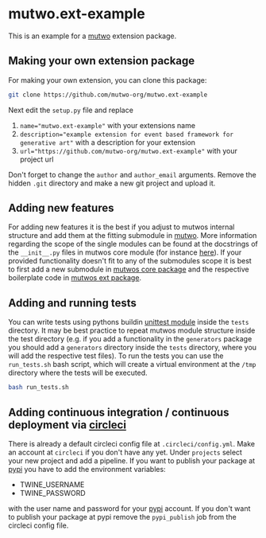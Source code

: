 # mutwo.ext-example

This is an example for a [mutwo](https://github.com/mutwo-org/mutwo) extension package.

## Making your own extension package

For making your own extension, you can clone this package:

```sh
git clone https://github.com/mutwo-org/mutwo.ext-example
```

Next edit the `setup.py` file and replace

1. `name="mutwo.ext-example"` with your extensions name
2. `description="example extension for event based framework for generative art"` with a description for your extension
3. `url="https://github.com/mutwo-org/mutwo.ext-example"` with your project url

Don't forget to change the `author` and `author_email` arguments.
Remove the hidden `.git` directory and make a new git project and upload it.

## Adding new features

For adding new features it is the best if you adjust to mutwos internal structure and add them at the fitting submodule in [mutwo](https://github.com/mutwo-org/mutwo.ext-example/tree/main/mutwo).
More information regarding the scope of the single modules can be found at the docstrings of the `__init__.py` files in mutwos core module (for instance [here](https://github.com/mutwo-org/mutwo/blob/main/mutwo/core/events/__init__.py)).
If your provided functionality doesn't fit to any of the submodules scope it is best to first add a new submodule in [mutwos core package](https://github.com/mutwo-org/mutwo/tree/main/mutwo/core) and the respective boilerplate code in [mutwos ext package](https://github.com/mutwo-org/mutwo/tree/main/mutwo/ext).

## Adding and running tests

You can write tests using pythons buildin [unittest module](https://docs.python.org/3/library/unittest.html) inside the `tests` directory.
It may be best practice to repeat mutwos module structure inside the test directory (e.g. if you add a functionality in the `generators` package you should add a `generators` directory inside the `tests` directory, where you will add the respective test files).
To run the tests you can use the `run_tests.sh` bash script, which will create a virtual environment at the `/tmp` directory where the tests will be executed.

```sh
bash run_tests.sh
```

## Adding continuous integration / continuous deployment via [circleci](https://circleci.com)

There is already a default circleci config file at `.circleci/config.yml`.
Make an account at `circleci` if you don't have any yet.
Under `projects` select your new project and add a pipeline.
If you want to publish your package at [pypi](pypi.org/) you have to add the environment variables:

- TWINE_USERNAME
- TWINE_PASSWORD

with the user name and password for your [pypi](pypi.org/) account.
If you don't want to publish your package at pypi remove the `pypi_publish` job from the circleci config file.
